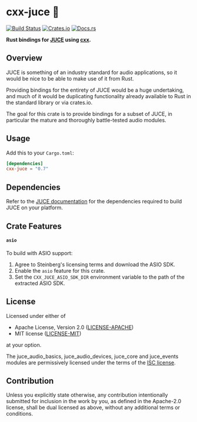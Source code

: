# cxx-juce 🧃

[![Build Status](https://github.com/JamesHallowell/cxx-juce/actions/workflows/ci.yml/badge.svg)](https://github.com/JamesHallowell/cxx-juce/actions/workflows/ci.yml)
[![Crates.io](https://img.shields.io/crates/v/cxx-juce.svg)](https://crates.io/crates/cxx-juce)
[![Docs.rs](https://docs.rs/cxx-juce/badge.svg)](https://docs.rs/cxx-juce)

**Rust bindings for [JUCE](https://juce.com/) using [cxx](https://github.com/dtolnay/cxx).**

## Overview

JUCE is something of an industry standard for audio applications, so it would be nice to be able to make use of it from
Rust.

Providing bindings for the entirety of JUCE would be a huge undertaking, and much of it would be duplicating
functionality already available to Rust in the standard library or via crates.io.

The goal for this crate is to provide bindings for a subset of JUCE, in particular the mature and thoroughly
battle-tested audio modules.

## Usage

Add this to your `Cargo.toml`:

```toml
[dependencies]
cxx-juce = "0.7"
```

## Dependencies

Refer to the [JUCE documentation](https://github.com/juce-framework/JUCE#building-juce-projects) for the dependencies
required to build JUCE on your platform.

## Crate Features

#### `asio`

To build with ASIO support:

1. Agree to Steinberg's licensing terms and download the ASIO SDK.
2. Enable the `asio` feature for this crate.
3. Set the `CXX_JUCE_ASIO_SDK_DIR` environment variable to the path of the extracted ASIO SDK.

## License

Licensed under either of

* Apache License, Version 2.0
  ([LICENSE-APACHE](LICENSE-APACHE))
* MIT license
  ([LICENSE-MIT](LICENSE-MIT))

at your option.

The juce_audio_basics, juce_audio_devices, juce_core and juce_events modules are permissively licensed under the terms
of the [ISC license](https://www.isc.org/licenses/).

## Contribution

Unless you explicitly state otherwise, any contribution intentionally submitted
for inclusion in the work by you, as defined in the Apache-2.0 license, shall be
dual licensed as above, without any additional terms or conditions.